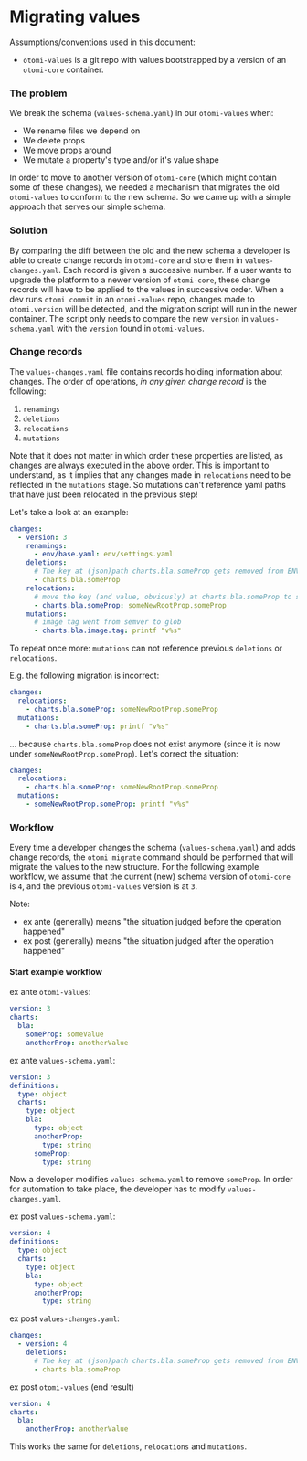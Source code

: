 # Migrating values

Assumptions/conventions used in this document:

- `otomi-values` is a git repo with values bootstrapped by a version of an `otomi-core` container.

### The problem

We break the schema (`values-schema.yaml`) in our `otomi-values` when:

- We rename files we depend on
- We delete props
- We move props around
- We mutate a property's type and/or it's value shape

In order to move to another version of `otomi-core` (which might contain some of these changes), we needed a mechanism that migrates the old `otomi-values` to conform to the new schema. So we came up with a simple approach that serves our simple schema.

### Solution

By comparing the diff between the old and the new schema a developer is able to create change records in `otomi-core` and store them in `values-changes.yaml`. Each record is given a successive number. If a user wants to upgrade the platform to a newer version of `otomi-core`, these change records will have to be applied to the values in successive order. When a dev runs `otomi commit` in an `otomi-values` repo, changes made to `otomi.version` will be detected, and the migration script will run in the newer container. The script only needs to compare the new `version` in `values-schema.yaml` with the `version` found in `otomi-values`.

### Change records

The `values-changes.yaml` file contains records holding information about changes. The order of operations, _in any given change record_ is the following:

1. `renamings`
2. `deletions`
3. `relocations`
4. `mutations`

Note that it does not matter in which order these properties are listed, as changes are always executed in the above order. This is important to understand, as it implies that any changes made in `relocations` need to be reflected in the `mutations` stage. So mutations can't reference yaml paths that have just been relocated in the previous step!

Let's take a look at an example:

```yaml
changes:
  - version: 3
    renamings:
      - env/base.yaml: env/settings.yaml
    deletions:
      # The key at (json)path charts.bla.someProp gets removed from ENV_DIR
      - charts.bla.someProp
    relocations:
      # move the key (and value, obviously) at charts.bla.someProp to someNewRootProp.someProp
      - charts.bla.someProp: someNewRootProp.someProp
    mutations:
      # image tag went from semver to glob
      - charts.bla.image.tag: printf "v%s"
```

To repeat once more: `mutations` can not reference previous `deletions` or `relocations`.

E.g. the following migration is incorrect:

```yaml
changes:
  relocations:
    - charts.bla.someProp: someNewRootProp.someProp
  mutations:
    - charts.bla.someProp: printf "v%s"
```

... because `charts.bla.someProp` does not exist anymore (since it is now under `someNewRootProp.someProp`). Let's correct the situation:

```yaml
changes:
  relocations:
    - charts.bla.someProp: someNewRootProp.someProp
  mutations:
    - someNewRootProp.someProp: printf "v%s"
```

### Workflow

Every time a developer changes the schema (`values-schema.yaml`) and adds change records, the `otomi migrate` command should be performed that will migrate the values to the new structure. For the following example workflow, we assume that the current (new) schema version of `otomi-core` is `4`, and the previous `otomi-values` version is at `3`.

Note:

- ex ante (generally) means "the situation judged before the operation happened"
- ex post (generally) means "the situation judged after the operation happened"

#### Start example workflow

ex ante `otomi-values`:

```yaml
version: 3
charts:
  bla:
    someProp: someValue
    anotherProp: anotherValue
```

ex ante `values-schema.yaml`:

```yaml
version: 3
definitions:
  type: object
  charts:
    type: object
    bla:
      type: object
      anotherProp:
        type: string
      someProp:
        type: string
```

Now a developer modifies `values-schema.yaml` to remove `someProp`. In order for automation to take place, the developer has to modify `values-changes.yaml`.

ex post `values-schema.yaml`:

```yaml
version: 4
definitions:
  type: object
  charts:
    type: object
    bla:
      type: object
      anotherProp:
        type: string
```

ex post `values-changes.yaml`:

```yaml
changes:
  - version: 4
    deletions:
      # The key at (json)path charts.bla.someProp gets removed from ENV_DIR
      - charts.bla.someProp
```

ex post `otomi-values` (end result)

```yaml
version: 4
charts:
  bla:
    anotherProp: anotherValue
```

This works the same for `deletions`, `relocations` and `mutations`.
